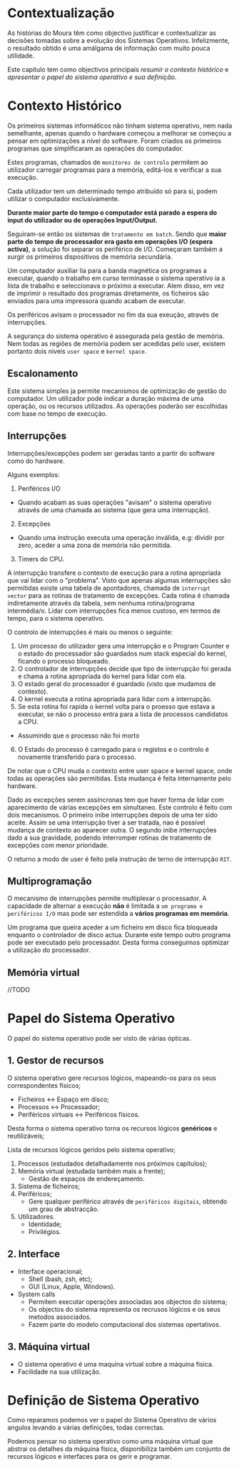 # Contextualização

As histórias do Moura têm como objectivo justificar e contextualizar as decisões tomadas sobre a evolução dos Sistemas Operativos. Infelizmente, o resultado obtido é uma amálgama de informação com muito pouca utilidade.

Este capitulo tem como objectivos principais *resumir o contexto histórico* e *apresentar o papel do sistema operativo e sua definição*.

# Contexto Histórico

Os primeiros sistemas informáticos não tinham sistema operativo, nem nada semelhante, apenas quando o hardware começou a melhorar se começou a pensar em optimizações a nível do software. Foram criados os primeiros programas que simplificaram as operações do computador.

Estes programas, chamados de `monitores de controlo` permitem ao utilizador carregar programas para a memória, editá-los e verificar a sua execução.

Cada utilizador tem um determinado tempo atribuído só para si, podem utilizar o computador exclusivamente.

**Durante maior parte do tempo o computador está parado a espera do input do utilizador ou de operações Input/Output.**


Seguiram-se então os sistemas de `tratamento em batch`. Sendo que **maior parte do tempo de processador era gasto em operações I/O (espera activa)**, a solução foi separar os periférico de I/O.
Começaram também a surgir os primeiros dispositivos de memória secundária.

Um computador auxiliar lia para a banda magnética os programas a executar, quando o trabalho em curso terminasse o sistema operativo ia a lista de trabalho e seleccionava o próximo a executar. Alem disso, em vez de imprimir o resultado dos programas diretamente, os ficheiros são enviados para uma impressora quando acabam de executar.

Os periféricos avisam o processador no fim da sua exeução, através de interrupções.


A segurança do sistema operativo é assegurada pela gestão de memória. Nem todas as regiões de memória podem ser acedidas pelo user, existem portanto dois niveis `user space` e `kernel space`.
## Escalonamento

Este sistema simples ja permite mecanismos de optimização de gestão do computador. Um utilizador pode indicar a duração máxima de uma operação, ou os recursos utilizados. As operações poderão ser escolhidas com base no tempo de execução.

## Interrupções

Interrupções/excepções podem ser geradas tanto a partir do software como do hardware.

Alguns exemplos:
1. Periféricos I/O
  * Quando acabam as suas operações "avisam" o sistema operativo através de uma chamada ao sistema (que gera uma interrupção).
2. Excepções
  * Quando uma instrução executa uma operação inválida, e.g: dividir por zero, aceder a uma zona de memória não permitida.
3. Timers do CPU.

A interrupção transfere o contexto de execução para a rotina apropriada que vai lidar com o "problema". Visto que apenas algumas interrupções são permitidas existe uma tabela de apontadores, chamada de `interrupt vector` para as rotinas de tratamento de excepções. Cada rotina é chamada indiretamente através da tabela, sem nenhuma rotina/programa intermédia/o. Lidar com interrupções fica menos custoso, em termos de tempo, para o sistema operativo.

O controlo de interrupções é mais ou menos o seguinte:
1. Um processo do utilizador gera uma interrupção e o Program Counter e o estado do processador são guardados num stack especial do kernel, ficando o processo bloqueado.
2. O controlador de interrupções decide que tipo de interrupção foi gerada e chama a rotina apropriada do kernel para lidar com ela.
3. O estado geral do processador é guardado (visto que mudamos de contexto).
4. O kernel executa a rotina apropriada para lidar com a interrupção.
5. Se esta rotina foi rapida o kernel volta para o proesso que estava a executar, se não o processo entra para a lista de processos candidatos a CPU.
  * Assumindo que o processo não foi morto
6. O Estado do processo é carregado para o registos e o controlo é novamente transferido para o processo.

De notar que o CPU muda o contexto entre user space e kernel space, onde todas as operações são permitidas. Esta mudança é feita internamente pelo hardware.

Dado as excepções serem assíncronas tem que haver forma de lidar com aparecimento de várias excepções em simultaneo. Este controlo é feito com dois mecanismos.
O primeiro inibe interrupções depois de uma ter sido aceite. Assim se uma interrupção tiver a ser tratada, nao é possível mudança de contexto ao aparecer outra.
O segundo inibe interrupções dado a sua gravidade, podendo interromper rotinas de tratamento de excepções com menor prioridade.

O returno a modo de user é feito pela instrução de terno de interrupção  `RIT`.
## Multiprogramação

O mecanismo de interrupções permite multiplexar o processador.
A capacidade de alternar a execução **não** é limitada a `um programa e periféricos I/O` mas pode ser estendida a **vários programas em memória**.

Um programa que queira aceder a um ficheiro em disco fica bloqueada enquanto o controlador de disco actua. Durante este tempo outro programa pode ser executado pelo processador.
Desta forma conseguimos optimizar a utilização do processador.

## Memória virtual

//TODO


# Papel do Sistema Operativo

O papel do sistema operativo pode ser visto de várias ópticas.

## 1. Gestor de recursos
O sistema operativo gere recursos lógicos, mapeando-os para os seus correspondentes físicos;
  * Ficheiros <-> Espaço em disco;
  * Processos <-> Processador;
  * Periféricos virtuais <-> Periféricos físicos.

Desta forma o sistema operativo torna os recursos lógicos **genéricos** e reutilizáveis;

Lista de recursos lógicos geridos pelo sistema operativo;
 1. Processos (estudados detalhadamente nos próximos capitulos);
 2. Memória virtual (estudada também mais a frente);
    * Gestão de espaços de endereçamento.
 3. Sistema de ficheiros;
 4. Periféricos;
    * Gere qualquer periférico através de `periféricos digitais`, obtendo um grau de abstracção.
 5. Utilizadores.
    * Identidade;
    * Privilégios.

## 2. Interface
 * Interface operacional;
   * Shell (bash, zsh, etc);
   * GUI (Linux, Apple, Windows).
* System calls
   * Permitem executar operações associadas aos objectos do sistema;
   * Os objectos do sistema representa os recrusos lógicos e os seus metodos associados.
   * Fazem parte do modelo computacional dos sistemas opertativos.

## 3. Máquina virtual
 * O sistema operativo é uma maquina virtual sobre a máquina fisica.
 * Facilidade na sua utilização.

# Definição de Sistema Operativo

Como reparamos podemos ver o papel do Sistema Operativo de vários angulos levando a várias definições, todas correctas.

Podemos pensar no sistema operativo como uma máquina virtual que abstrai os detalhes da máquina física, disponibiliza também um conjunto de recursos lógicos e interfaces para os gerir e programar.
